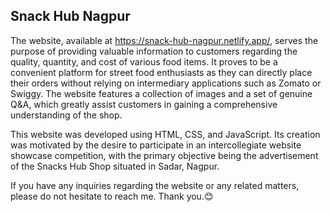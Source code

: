 ## Snack Hub Nagpur
The website, available at https://snack-hub-nagpur.netlify.app/, serves the purpose of providing valuable information to customers regarding the quality, quantity, and cost of various food items. It proves to be a convenient platform for street food enthusiasts as they can directly place their orders without relying on intermediary applications such as Zomato or Swiggy. The website features a collection of images and a set of genuine Q&A, which greatly assist customers in gaining a comprehensive understanding of the shop.

This website was developed using HTML, CSS, and JavaScript. Its creation was motivated by the desire to participate in an intercollegiate website showcase competition, with the primary objective being the advertisement of the Snacks Hub Shop situated in Sadar, Nagpur.

If you have any inquiries regarding the website or any related matters, please do not hesitate to reach me. Thank you.😊
